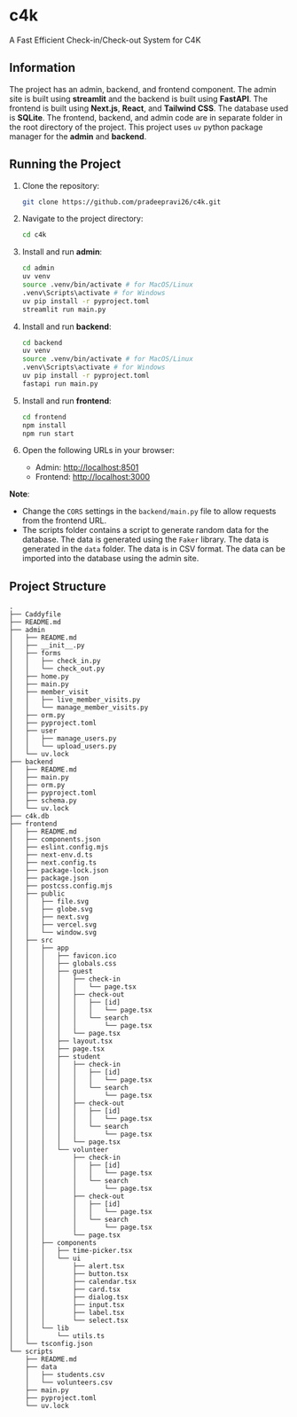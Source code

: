 # c4k
A Fast Efficient Check-in/Check-out System for C4K

## Information
The project has an admin, backend, and frontend component. The admin site is built using **streamlit** and the backend is built using **FastAPI**. The frontend is built using **Next.js**, **React**, and **Tailwind CSS**. The database used is **SQLite**. The frontend, backend, and admin code are in separate folder in the root directory of the project. This project uses `uv` python package manager for the **admin** and **backend**.

## Running the Project

1. Clone the repository:
    ```bash
    git clone https://github.com/pradeepravi26/c4k.git
    ```

2. Navigate to the project directory:
    ```bash
    cd c4k
    ```

3. Install and run **admin**:
    ```bash
    cd admin
    uv venv
    source .venv/bin/activate # for MacOS/Linux
    .venv\Scripts\activate # for Windows
    uv pip install -r pyproject.toml
    streamlit run main.py
    ```

4. Install and run **backend**:
    ```bash
    cd backend
    uv venv
    source .venv/bin/activate # for MacOS/Linux
    .venv\Scripts\activate # for Windows
    uv pip install -r pyproject.toml
    fastapi run main.py
    ```

5. Install and run **frontend**:
    ```bash
    cd frontend
    npm install
    npm run start
    ```

6. Open the following URLs in your browser:
    - Admin: [http://localhost:8501](http://localhost:8501)
    - Frontend: [http://localhost:3000](http://localhost:3000)

**Note**:
- Change the `CORS` settings in the `backend/main.py` file to allow requests from the frontend URL.
- The scripts folder contains a script to generate random data for the database. The data is generated using the `Faker` library. The data is generated in the `data` folder. The data is in CSV format. The data can be imported into the database using the admin site.

## Project Structure
```
.
├── Caddyfile
├── README.md
├── admin
│   ├── README.md
│   ├── __init__.py
│   ├── forms
│   │   ├── check_in.py
│   │   └── check_out.py
│   ├── home.py
│   ├── main.py
│   ├── member_visit
│   │   ├── live_member_visits.py
│   │   └── manage_member_visits.py
│   ├── orm.py
│   ├── pyproject.toml
│   ├── user
│   │   ├── manage_users.py
│   │   └── upload_users.py
│   └── uv.lock
├── backend
│   ├── README.md
│   ├── main.py
│   ├── orm.py
│   ├── pyproject.toml
│   ├── schema.py
│   └── uv.lock
├── c4k.db
├── frontend
│   ├── README.md
│   ├── components.json
│   ├── eslint.config.mjs
│   ├── next-env.d.ts
│   ├── next.config.ts
│   ├── package-lock.json
│   ├── package.json
│   ├── postcss.config.mjs
│   ├── public
│   │   ├── file.svg
│   │   ├── globe.svg
│   │   ├── next.svg
│   │   ├── vercel.svg
│   │   └── window.svg
│   ├── src
│   │   ├── app
│   │   │   ├── favicon.ico
│   │   │   ├── globals.css
│   │   │   ├── guest
│   │   │   │   ├── check-in
│   │   │   │   │   └── page.tsx
│   │   │   │   ├── check-out
│   │   │   │   │   ├── [id]
│   │   │   │   │   │   └── page.tsx
│   │   │   │   │   └── search
│   │   │   │   │       └── page.tsx
│   │   │   │   └── page.tsx
│   │   │   ├── layout.tsx
│   │   │   ├── page.tsx
│   │   │   ├── student
│   │   │   │   ├── check-in
│   │   │   │   │   ├── [id]
│   │   │   │   │   │   └── page.tsx
│   │   │   │   │   └── search
│   │   │   │   │       └── page.tsx
│   │   │   │   ├── check-out
│   │   │   │   │   ├── [id]
│   │   │   │   │   │   └── page.tsx
│   │   │   │   │   └── search
│   │   │   │   │       └── page.tsx
│   │   │   │   └── page.tsx
│   │   │   └── volunteer
│   │   │       ├── check-in
│   │   │       │   ├── [id]
│   │   │       │   │   └── page.tsx
│   │   │       │   └── search
│   │   │       │       └── page.tsx
│   │   │       ├── check-out
│   │   │       │   ├── [id]
│   │   │       │   │   └── page.tsx
│   │   │       │   └── search
│   │   │       │       └── page.tsx
│   │   │       └── page.tsx
│   │   ├── components
│   │   │   ├── time-picker.tsx
│   │   │   └── ui
│   │   │       ├── alert.tsx
│   │   │       ├── button.tsx
│   │   │       ├── calendar.tsx
│   │   │       ├── card.tsx
│   │   │       ├── dialog.tsx
│   │   │       ├── input.tsx
│   │   │       ├── label.tsx
│   │   │       └── select.tsx
│   │   └── lib
│   │       └── utils.ts
│   └── tsconfig.json
└── scripts
    ├── README.md
    ├── data
    │   ├── students.csv
    │   └── volunteers.csv
    ├── main.py
    ├── pyproject.toml
    └── uv.lock
```